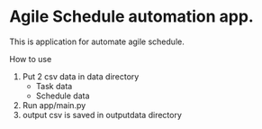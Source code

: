 # Agile Schedule automation app.

This is application for automate agile schedule.

How to use

1. Put 2 csv data in data directory
    - Task data
    - Schedule data
2. Run app/main.py
3. output csv is saved in outputdata directory


